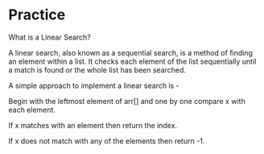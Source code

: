 # Practice
What is a Linear Search?

A linear search, also known as a sequential search, is a method of finding an element within a list. It checks each element of the list sequentially until a match is found or the whole list has been searched.

A simple approach to implement a linear search is -

Begin with the leftmost element of arr[] and one by one compare x with each element.

If x matches with an element then return the index.

If x does not match with any of the elements then return -1.

